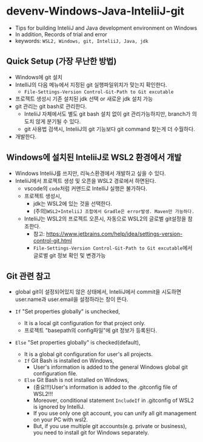 # devenv-Windows-Java-InteliiJ-git
- Tips for building InteliiJ and Java development environment on Windows
- In addition, Records of trial and error
- keywords: `WSL2, Windows, git, InteliiJ, Java, jdk`

## Quick Setup (가장 무난한 방법)
- Windows에 git 설치
- IntelliJ의 다음 메뉴에서 지정된 git 실행파일위치가 맞는지 확인한다.
  - `File-Settings-Version Control-Git-Path to Git excutable`
- 프로젝트 생성시 기존 설치된 jdk 선택 or 새로운 jdk 설치 가능
- git 관리는 git bash로 관리한다.
  - InteliiJ 자체에서도 별도 git bash 설치 없이 git 관리가능하지만, branch가 의도치 않게 분기될 수 있다.
  - git 사용법 검색시, InteliiJ의 git 기능보다 git command 찾는게 더 수월하다.
- 개발한다.


## Windows에 설치된 InteliiJ로 WSL2 환경에서 개발
- Windows InteliiJ를 쓰지만, 리눅스환경에서 개발하고 싶을 수 있다.
- InteliiJ에서 프로젝트 생성 및 오픈을 WSL2 경로에서 하면된다.
  - vscode의 `code`처럼 커맨드로 IntelliJ 실행은 불가하다.
  - 프로젝트 생성시,
    - jdk는 WSL2에 있는 것을 선택한다.
    - (주의)`WSL2+InteliiJ 조합에서 Gradle은 error발생. Maven만 가능하다.`
  - InteliiJ는 WSL2의 프로젝트 오픈시, 자동으로 WSL2의 글로벌 git설정을 참조한다.
    - 참고: https://www.jetbrains.com/help/idea/settings-version-control-git.html
    - `File-Settings-Version Control-Git-Path to Git excutable`에서 글로벌 git 정보 확인 및 변경가능


## Git 관련 참고
- global git이 설정되어있지 않은 상태에서, InteliiJ에서 commit을 시도하면 user.name과 user.email을 설정하라는 창이 뜬다.

- `If` "Set properties globally" is unchecked,
  - It is a local git configuration for that project only.
  - 프로젝트 "basepath의 config파일"에 git 정보가 등록된다.

- `Else` "Set properties globally" is checked(default),
  - It is a global git configuration for user's all projects.
  - `If` Git Bash is installed on Windows,
      - User's information is added to the general Windows global git configuration file.
  - `Else` Git Bash is not installed on Windows,
      - (중요!!!)User's information is added to the .gitconfig file of WSL2!!!
      - Moreover, conditional statement `IncludeIf` in .gitconfig of WSL2 is ignored by IntelliJ.
      - If you use only one git account, you can unify all git management on your PC with wsl2.
      - But, if you use multiple git accounts(e.g. private or business), you need to install git for Windows separately.